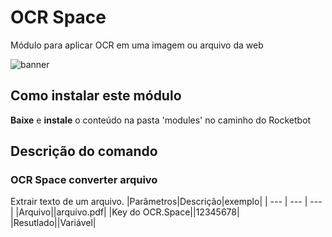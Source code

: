 # OCR Space
  
Módulo para aplicar OCR em uma imagem ou arquivo da web
  
![banner](imgs/Banner_OCRSpace.png)
## Como instalar este módulo
  
__Baixe__ e __instale__ o conteúdo na pasta 'modules' no caminho do Rocketbot  



## Descrição do comando

### OCR Space converter arquivo
  
Extrair texto de um arquivo.
|Parâmetros|Descrição|exemplo|
| --- | --- | --- |
|Arquivo||arquivo.pdf|
|Key do OCR.Space||12345678|
|Resutlado||Variável|

